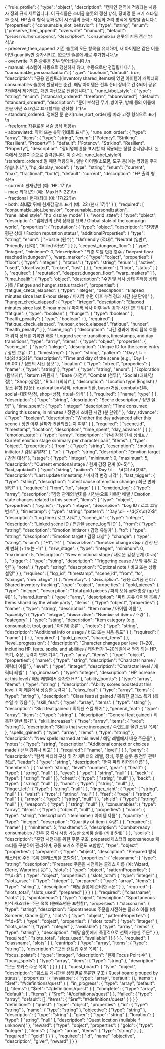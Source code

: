 {
    "rule_profile": {
      "type": "object",
      "description": "캠페인 전역에 적용되는 사용자 정의 규칙 세트입니다. 이 규칙들은 소비품 슬롯의 갱신 방식, 장비명 룬 표기 스타일과 순서, HP 출력 형식 등과 같이 시스템의 출력・자동화 처리 방식에 영향을 줍니다.",
      "properties": {
        "consumable_slot_behavior": {
          "type": "string",
          "enum": ["preserve_then_append", "overwrite", "manual"],
          "default": "preserve_then_append",
          "description": "consumables 슬롯의 자동 갱신 방식.\n\
    - preserve_then_append: 기존 슬롯의 모든 항목을 유지하며, 새 아이템은 같은 이름이면 quantity만 증가시키고, 없으면 슬롯에 새로 추가합니다.\n\
    - overwrite: 기존 슬롯을 전부 덮어씌웁니다.\n\
    - manual: 시스템이 자동으로 갱신하지 않고, 수동으로만 편집됩니다."
        },
        "consumable_personalization": {
          "type": "boolean",
          "default": true,
          "description": "공용 인벤토리(inventory.shared_items)에 있던 아이템이 캐릭터의 consumables 슬롯에 할당되는 순간, 해당 아이템은 전투 준비 장비로 간주되어 공유 자원에서 제거되고, 개인 자산으로 전환됩니다."
        },
        "rune_label_style": {
          "type": "string",
          "enum": ["standard_ordered", "freeform", "abbreviated"],
          "default": "standard_ordered",
          "description": "룬이 부착된 무기, 방어구, 방패 등의 이름에 룬을 어떤 스타일로 표시할지를 결정합니다.\n\
    - standard_ordered: 정해진 룬 순서(rune_sort_order)를 따라 고정 형식으로 표기\n\
    - freeform: 자유로운 서술 방식 허용\n\
    - abbreviated: 약어 또는 축약 형태로 표시"
        },
        "rune_sort_order": {
          "type": "array",
          "items": {
            "type": "string",
            "enum": ["Potency", "Striking", "Resilient", "Property"]
          },
          "default": ["Potency", "Striking", "Resilient", "Property"],
          "description": "장비명에 룬을 표시할 때 적용되는 정렬 순서입니다. 왼쪽에서 오른쪽 순으로 출력됩니다. 이 순서는 rune_label_style이 'standard_ordered'일 때만 적용되며, 일반 아이템(소모품, 도구 등)에는 영향을 주지 않습니다."
        },
        "hp_display_mode": {
          "type": "string",
          "enum": ["current", "max", "fractional", "both"],
          "default": "current",
          "description": "HP 출력 형식:\n\
    - current: 현재값만 (예: 'HP: 17')\n\
    - max: 최대값만 (예: 'Max HP: 22')\n\
    - fractional: 현재/최대 (예: '17/22')\n\
    - both: 최대값 뒤에 현재값 괄호 표기 (예: '22 (현재 17)')"
        }
      },
      "required": [
        "consumable_slot_behavior",
        "consumable_personalization",
        "rune_label_style",
        "hp_display_mode"
      ]
    },
    "world_state": {
        "type": "object",
        "description": "캠페인의 전역 상태를 요약 / Global state of the campaign world",
        "properties": {
            "reputation": {
                "type": "object",
                "description": "진영별 평판 상태 / Faction reputation status",
                "additionalProperties": {
                    "type": "string",
                    "enum": [
                        "Hostile (원수)",
                        "Unfriendly (적대)",
                        "Neutral (일반)",
                        "Friendly (신뢰)",
                        "Allied (아군)"
                    ]
                }
            },
            "deepest_dungeon_floor": {
                "type": "integer",
                "minimum": 0,
                "description": "최종 도달 던전 층수 / Deepest floor reached in dungeon"
            },
            "warp_marker": {
                "type": "object",
                "properties": {
                    "floor": {
                        "type": "integer"
                    },
                    "status": {
                        "type": "string",
                        "enum": [
                            "active",
                            "used",
                            "deactivated",
                            "broken",
                            "lost"
                        ]
                    }
                },
                "required": [
                    "floor",
                    "status"
                ]
            }
        },
        "required": [
            "reputation",
            "deepest_dungeon_floor",
            "warp_markers"
        ]
    },
    "time_health": {
        "type": "object",
        "description": "수면 및 식사 상태 추적용 상태 기록 / Fatigue and hunger status tracker",
        "properties": {
            "fatigue_check_elapsed": {
                "type": "integer",
                "description": "Elapsed minutes since last 8-hour sleep / 마지막 수면 이후 누적 경과 시간 (분 단위)"
            },
            "hunger_check_elapsed": {
                "type": "integer",
                "description": "Elapsed minutes since last 8-hour meal / 마지막 식사 이후 누적 경과 시간 (분 단위)"
            },
            "fatigue": {
                "type": "boolean"
            },
            "hunger": {
                "type": "boolean"
            },
            "health_penalty": {
                "type": "boolean"
            }
        },
        "required": [
            "fatigue_check_elapsed",
            "hunger_check_elapsed",
            "fatigue",
            "hunger",
            "health_penalty"
        ]
    },
    "scene_log": {
        "description": "시간 경과에 따라 탐색 흐름과 위치 상태를 기록한 배열 / Logged scene transitions, timestamps, and day transitions",
        "type": "array",
        "items": {
            "type": "object",
            "properties": {
                "scene_id": {
                    "type": "integer",
                    "description": "Unique ID for the scene entry / 장면 고유 ID"
                },
                "timestamp": {
                    "type": "string",
                    "pattern": "^Day \\d+ - \\d{2}:\\d{2}$",
                    "description": "Time and day of the scene (e.g., 'Day 1 - 09:00') / 장면의 시간 정보"
                },
                "location": {
                    "type": "object",
                    "properties": {
                        "name": {
                            "type": "string"
                        },
                        "type": {
                            "type": "string",
                            "enum": [
                                "Exploration (탐색지)",
                                "Return (귀환지)",
                                "Base (거점)",
                                "Combat (전투)",
                                "Social (대화/감정)",
                                "Shop (상점)",
                                "Ritual (의식)"
                            ],
                            "description": "Location type (English) / 장소 유형 (영문): exploration=탐색, return=귀환, base=거점, combat=전투, social=대화/감정, shop=상점, ritual=의식"
                        }
                    },
                    "required": [
                        "name",
                        "type"
                    ]
                },
                "description": {
                    "type": "string",
                    "description": "Scene description / 장면 설명"
                },
                "time_spent": {
                    "type": "integer",
                    "description": "Time consumed during this scene, in minutes / 장면에 소비된 시간 (분 단위)"
                },
                "day_advance": {
                    "type": "boolean",
                    "description": "Whether the day advanced after this scene / 장면 이후 날짜가 전환되었는지 여부"
                }
            },
            "required": [
                "scene_id",
                "timestamp",
                "location",
                "description",
                "time_spent",
                "day_advance"
            ]
        }
    },
    "emotion_state": {
        "type": "array",
        "description": "현재 감정 단계 상태표 / Current emotion stage summary per character pair",
        "items": {
            "type": "object",
            "properties": {
                "from": {
                    "type": "string",
                    "description": "Emotion initiator / 감정 유발자"
                },
                "to": {
                    "type": "string",
                    "description": "Emotion target / 감정 대상"
                },
                "stage": {
                    "type": "integer",
                    "minimum": 0,
                    "maximum": 5,
                    "description": "Current emotional stage / 현재 감정 단계 (0~5)"
                },
                "last_updated": {
                    "type": "string",
                    "pattern": "^Day \\d+ - \\d{2}:\\d{2}$",
                    "description": "Last update timestamp / 마지막 변경 시각"
                },
                "last_trigger": {
                    "type": "string",
                    "description": "Latest cause of emotion change / 최근 변화 원인"
                }
            },
            "required": [
                "from",
                "to",
                "stage"
            ]
        }
    },
    "emotion_log": {
        "type": "array",
        "description": "감정 관계의 변화를 시간순으로 기록한 배열 / Emotion state changes related to this scene",
        "items": {
            "type": "object",
            "properties": {
                "log_id": {
                    "type": "integer",
                    "description": "Log ID / 로그 고유 번호"
                },
                "timestamp": {
                    "type": "string",
                    "pattern": "^Day \\d+ - \\d{2}:\\d{2}$",
                    "description": "Log time / 로그 시각"
                },
                "scene_id": {
                    "type": "integer",
                    "description": "Linked scene ID / 연관된 scene_log의 ID"
                },
                "from": {
                    "type": "string",
                    "description": "Emotion initiator / 감정 유발자"
                },
                "to": {
                    "type": "string",
                    "description": "Emotion target / 감정 대상"
                },
                "change": {
                    "type": "string",
                    "enum": [
                        "+1",
                        "-1"
                    ],
                    "description": "Emotion change step / 감정 단계 변화 (+1 또는 -1)"
                },
                "new_stage": {
                    "type": "integer",
                    "minimum": 0,
                    "maximum": 5,
                    "description": "New emotional stage / 새로운 감정 단계 (0~5)"
                },
                "trigger": {
                    "type": "string",
                    "description": "Triggering cause / 변화 유발 요인"
                },
                "note": {
                    "type": "string",
                    "description": "Optional note / 비고 또는 상황 설명"
                }
            },
            "required": [
                "log_id",
                "timestamp",
                "scene_id",
                "from",
                "to",
                "change",
                "new_stage"
            ]
        }
    },
    "inventory": {
        "description": "공용 소지품 관리 / Shared inventory tracking",
        "type": "object",
        "properties": {
            "gold_pieces": {
                "type": "integer",
                "description": "Total gold pieces / 파티 보유 금화 총량 (gp 단위)"
            },
            "shared_items": {
                "type": "array",
                "description": "파티 공유 아이템 목록 / Items shared by the whole party",
                "items": {
                    "type": "object",
                    "properties": {
                        "name": {
                            "type": "string",
                            "description": "Item name / 아이템 이름"
                        },
                        "quantity": {
                            "type": "integer",
                            "description": "Number of items / 수량"
                        },
                        "category": {
                            "type": "string",
                            "description": "Item category (e.g. consumable, tool, gear) / 아이템 종류"
                        },
                        "notes": {
                            "type": "string",
                            "description": "Additional info or usage / 비고 또는 사용 용도"
                        }
                    },
                    "required": [
                        "name"
                    ]
                }
            }
        },
        "required": [
            "gold_pieces",
            "shared_items"
        ]
    },
    "level_progression": {
        "description": "Character changes per level (1~20), including HP, feats, spells, and abilities / 캐릭터가 1~20레벨에서 얻게 되는 HP, 특기, 주문, 능력치 변화 기록",
        "type": "array",
        "items": {
            "type": "object",
            "properties": {
                "name": {
                    "type": "string",
                    "description": "Character name / 캐릭터 이름"
                },
                "level": {
                    "type": "integer",
                    "description": "Character level / 캐릭터 레벨"
                },
                "hp_increase": {
                    "type": "integer",
                    "description": "HP increase at this level / 해당 레벨에서 증가한 HP"
                },
                "ability_boosts": {
                    "type": "array",
                    "items": {
                        "type": "string"
                    },
                    "description": "Ability scores boosted at this level / 이 레벨에서 상승한 능력치"
                },
                "class_feat": {
                    "type": "array",
                    "items": {
                        "type": "string"
                    },
                    "description": "Class feat(s) gained / 획득한 클래스 특기 (복수일 수 있음)"
                },
                "skill_feat": {
                    "type": "array",
                    "items": {
                        "type": "string"
                    },
                    "description": "Skill feat gained / 획득한 스킬 특기"
                },
                "general_feat": {
                    "type": "array",
                    "items": {
                        "type": "string"
                    },
                    "description": "General feat gained / 획득한 일반 특기"
                },
                "skill_increases": {
                    "type": "array",
                    "items": {
                        "type": "string"
                    },
                    "description": "Skills that were increased / 숙련도를 올린 스킬 목록"
                },
                "spells_gained": {
                    "type": "array",
                    "items": {
                        "type": "string"
                    },
                    "description": "New spells learned at this level / 해당 레벨에서 배운 주문들"
                },
                "notes": {
                    "type": "string",
                    "description": "Additional context or choices made / 선택 경위나 비고"
                }
            },
            "required": [
                "name",
                "level"
            ]
        }
    },
    "party": {
        "description": "탐색 파티의 구성 및 각 캐릭터의 레벨, 장비, 주문 슬롯 등 전투 관련 정보",
        "leader": {
            "type": "string",
            "description": "현재 파티 리더의 이름"
        },
        "members": [
            {
                "name": "string",
                "level": "number",
                "gear": {
                    "head": {
                        "type": [
                            "string",
                            "null"
                        ]
                    },
                    "eyes": {
                        "type": [
                            "string",
                            "null"
                        ]
                    },
                    "neck": {
                        "type": [
                            "string",
                            "null"
                        ]
                    },
                    "chest": {
                        "type": [
                            "string",
                            "null"
                        ]
                    },
                    "back": {
                        "type": [
                            "string",
                            "null"
                        ]
                    },
                    "hand": {
                        "type": [
                            "string",
                            "null"
                        ]
                    },
                    "finger_left": {
                        "type": [
                            "string",
                            "null"
                        ]
                    },
                    "finger_right": {
                        "type": [
                            "string",
                            "null"
                        ]
                    },
                    "waist": {
                        "type": [
                            "string",
                            "null"
                        ]
                    },
                    "feet": {
                        "type": [
                            "string",
                            "null"
                        ]
                    },
                    "armor": {
                        "type": [
                            "string",
                            "null"
                        ]
                    },
                    "shield": {
                        "type": [
                            "string",
                            "null"
                        ]
                    },
                    "weapon": {
                        "type": [
                            "string",
                            "null"
                        ]
                    },
                    "consumables": {
                        "type": "array",
                        "items": {
                            "type": [
                                "object",
                                "null"
                            ],
                            "properties": {
                                "name": {
                                    "type": "string",
                                    "description": "Item name / 아이템 이름"
                                },
                                "quantity": {
                                    "type": "integer",
                                    "description": "Quantity of item / 수량"
                                }
                            },
                            "required": [
                                "name"
                            ]
                        },
                        "minItems": 5,
                        "maxItems": 5,
                        "description": "Combat-ready consumables / 전투 중 즉시 사용 가능한 소비품 슬롯 (최대 5개)"
                    }
                },
                "spells": {
                    "description": "혼합 시전자를 위한 주문 구조. prepared 캐스터와 spontaneous 캐스터를 구분하여 관리하며, 공통 포커스 주문도 포함함.",
                    "type": "object",
                    "properties": {
                        "prepared": {
                            "type": "object",
                            "description": "Prepared 방식 캐스터용 주문 목록 (클래스명을 포함함)",
                            "properties": {
                                "classname": {
                                    "type": "string",
                                    "description": "Prepared 주문을 시전하는 클래스 이름 (예: Wizard, Cleric, Warpriest 등)"
                                },
                                "slots": {
                                    "type": "object",
                                    "patternProperties": {
                                        "^\\d+$": {
                                            "type": "object",
                                            "properties": {
                                                "slots_total": {
                                                    "type": "integer"
                                                },
                                                "slots_used": {
                                                    "type": "integer"
                                                },
                                                "prepared": {
                                                    "type": "array",
                                                    "items": {
                                                        "type": "string"
                                                    },
                                                    "description": "해당 슬롯에 준비한 주문"
                                                }
                                            },
                                            "required": [
                                                "slots_total",
                                                "slots_used",
                                                "prepared"
                                            ]
                                        }
                                    }
                                }
                            },
                            "required": [
                                "classname",
                                "slots"
                            ]
                        },
                        "spontaneous": {
                            "type": "object",
                            "description": "Spontaneous 방식 캐스터용 주문 목록 (클래스명을 포함함)",
                            "properties": {
                                "classname": {
                                    "type": "string",
                                    "description": "Spontaneous 주문을 시전하는 클래스 이름 (예: Sorcerer, Oracle 등)"
                                },
                                "slots": {
                                    "type": "object",
                                    "patternProperties": {
                                        "^\\d+$": {
                                            "type": "object",
                                            "properties": {
                                                "slots_total": {
                                                    "type": "integer"
                                                },
                                                "slots_used": {
                                                    "type": "integer"
                                                },
                                                "available": {
                                                    "type": "array",
                                                    "items": {
                                                        "type": "string"
                                                    },
                                                    "description": "해당 슬롯에서 즉흥적으로 선택 가능한 주문"
                                                }
                                            },
                                            "required": [
                                                "slots_total",
                                                "slots_used",
                                                "available"
                                            ]
                                        }
                                    }
                                }
                            },
                            "required": [
                                "classname",
                                "slots"
                            ]
                        }, 
						"cantrips": {
                            "type": "array",
                            "items": {
                                "type": "string"
                            },
                            "description": "모든 캔트립 주문 목록"
						},	
                        "focus_points": {
                            "type": "integer",
                            "description": "현재 Focus Point 수"
                        },
                        "focus_spells": {
                            "type": "array",
                            "items": {
                                "type": "string"
                            },
                            "description": "모든 포커스 주문 목록"
                        }
                    }
                }
            }
        ]
    },
    "quest_board": {
        "type": "object",
        "description": "퀘스트 게시판을 상태별로 분류한 구조 / Quest board grouped by status",
        "properties": {
            "available": {
                "type": "array",
                "default": [],
                "items": {
                    "$ref": "#/definitions/quest"
                }
            },
            "in_progress": {
                "type": "array",
                "default": [],
                "items": {
                    "$ref": "#/definitions/quest"
                }
            },
            "complete": {
                "type": "array",
                "default": [],
                "items": {
                    "$ref": "#/definitions/quest"
                }
            },
            "failed": {
                "type": "array",
                "default": [],
                "items": {
                    "$ref": "#/definitions/quest"
                }
            }
        }
    },
    "definitions": {
        "quest": {
            "type": "object",
            "properties": {
                "id": {
                    "type": "string"
                },
                "name": {
                    "type": "string"
                },
                "objective": {
                    "type": "string"
                },
                "description": {
                    "type": "string"
                },
                "giver": {
                    "type": "string"
                },
                "location": {
                    "type": [
                        "string",
                        "null"
                    ],
                    "description": "Quest location (nullable if unknown)"
                },
                "reward": {
                    "type": "object",
                    "properties": {
                        "gold": {
                            "type": "integer"
                        },
                        "items": {
                            "type": "array",
                            "items": {
                                "type": "string"
                            }
                        }
                    },
                    "required": [
                        "gold"
                    ]
                }
            }
        },
        "required": [
            "id",
            "name",
            "objective",
            "description",
            "giver",
            "reward"
        ]
    }
}
